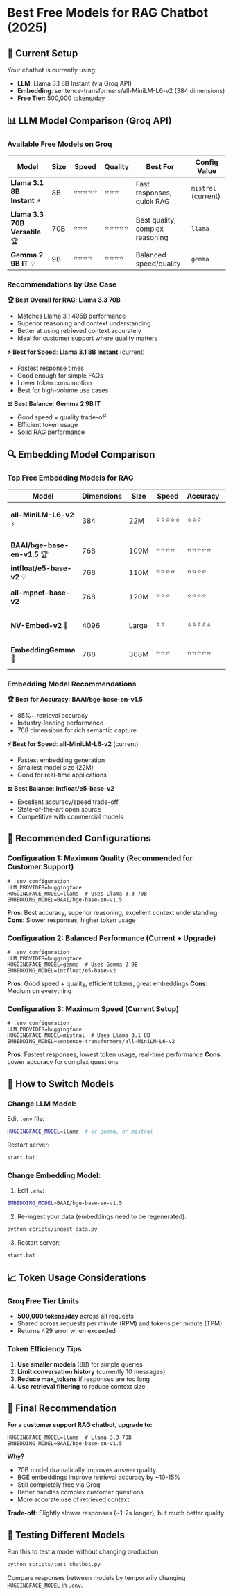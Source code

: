 # Best Free Models for RAG Chatbot (2025)

## 🎯 Current Setup

Your chatbot is currently using:
- **LLM**: Llama 3.1 8B Instant (via Groq API)
- **Embedding**: sentence-transformers/all-MiniLM-L6-v2 (384 dimensions)
- **Free Tier**: 500,000 tokens/day

## 📊 LLM Model Comparison (Groq API)

### Available Free Models on Groq

| Model | Size | Speed | Quality | Best For | Config Value |
|-------|------|-------|---------|----------|--------------|
| **Llama 3.1 8B Instant** ⚡ | 8B | ⭐⭐⭐⭐⭐ | ⭐⭐⭐ | Fast responses, quick RAG | `mistral` (current) |
| **Llama 3.3 70B Versatile** 🏆 | 70B | ⭐⭐⭐ | ⭐⭐⭐⭐⭐ | Best quality, complex reasoning | `llama` |
| **Gemma 2 9B IT** 💡 | 9B | ⭐⭐⭐⭐ | ⭐⭐⭐⭐ | Balanced speed/quality | `gemma` |

### Recommendations by Use Case

**🏆 Best Overall for RAG**: **Llama 3.3 70B**
- Matches Llama 3.1 405B performance
- Superior reasoning and context understanding
- Better at using retrieved context accurately
- Ideal for customer support where quality matters

**⚡ Best for Speed**: **Llama 3.1 8B Instant** (current)
- Fastest response times
- Good enough for simple FAQs
- Lower token consumption
- Best for high-volume use cases

**⚖️ Best Balance**: **Gemma 2 9B IT**
- Good speed + quality trade-off
- Efficient token usage
- Solid RAG performance

## 🔍 Embedding Model Comparison

### Top Free Embedding Models for RAG

| Model | Dimensions | Size | Speed | Accuracy | Best For |
|-------|------------|------|-------|----------|----------|
| **all-MiniLM-L6-v2** ⚡ | 384 | 22M | ⭐⭐⭐⭐⭐ | ⭐⭐⭐ | Speed, small datasets (current) |
| **BAAI/bge-base-en-v1.5** 🏆 | 768 | 109M | ⭐⭐⭐⭐ | ⭐⭐⭐⭐⭐ | Best accuracy |
| **intfloat/e5-base-v2** 💡 | 768 | 110M | ⭐⭐⭐⭐ | ⭐⭐⭐⭐ | Versatile, balanced |
| **all-mpnet-base-v2** | 768 | 120M | ⭐⭐⭐ | ⭐⭐⭐⭐ | High quality retrieval |
| **NV-Embed-v2** 🚀 | 4096 | Large | ⭐⭐ | ⭐⭐⭐⭐⭐ | State-of-the-art (NVIDIA) |
| **EmbeddingGemma** 📱 | 768 | 308M | ⭐⭐⭐ | ⭐⭐⭐⭐⭐ | On-device, multilingual |

### Embedding Model Recommendations

**🏆 Best for Accuracy**: **BAAI/bge-base-en-v1.5**
- 85%+ retrieval accuracy
- Industry-leading performance
- 768 dimensions for rich semantic capture

**⚡ Best for Speed**: **all-MiniLM-L6-v2** (current)
- Fastest embedding generation
- Smallest model size (22M)
- Good for real-time applications

**⚖️ Best Balance**: **intfloat/e5-base-v2**
- Excellent accuracy/speed trade-off
- State-of-the-art open source
- Competitive with commercial models

## 🎯 Recommended Configurations

### Configuration 1: Maximum Quality (Recommended for Customer Support)
```env
# .env configuration
LLM_PROVIDER=huggingface
HUGGINGFACE_MODEL=llama  # Uses Llama 3.3 70B
EMBEDDING_MODEL=BAAI/bge-base-en-v1.5
```
**Pros**: Best accuracy, superior reasoning, excellent context understanding
**Cons**: Slower responses, higher token usage

### Configuration 2: Balanced Performance (Current + Upgrade)
```env
# .env configuration
LLM_PROVIDER=huggingface
HUGGINGFACE_MODEL=gemma  # Uses Gemma 2 9B
EMBEDDING_MODEL=intfloat/e5-base-v2
```
**Pros**: Good speed + quality, efficient tokens, great embeddings
**Cons**: Medium on everything

### Configuration 3: Maximum Speed (Current Setup)
```env
# .env configuration
LLM_PROVIDER=huggingface
HUGGINGFACE_MODEL=mistral  # Uses Llama 3.1 8B
EMBEDDING_MODEL=sentence-transformers/all-MiniLM-L6-v2
```
**Pros**: Fastest responses, lowest token usage, real-time performance
**Cons**: Lower accuracy for complex questions

## 🔄 How to Switch Models

### Change LLM Model:
Edit `.env` file:
```bash
HUGGINGFACE_MODEL=llama  # or gemma, or mistral
```

Restart server:
```bash
start.bat
```

### Change Embedding Model:
1. Edit `.env`:
```bash
EMBEDDING_MODEL=BAAI/bge-base-en-v1.5
```

2. Re-ingest your data (embeddings need to be regenerated):
```bash
python scripts/ingest_data.py
```

3. Restart server:
```bash
start.bat
```

## 📈 Token Usage Considerations

### Groq Free Tier Limits
- **500,000 tokens/day** across all requests
- Shared across requests per minute (RPM) and tokens per minute (TPM)
- Returns 429 error when exceeded

### Token Efficiency Tips
1. **Use smaller models** (8B) for simple queries
2. **Limit conversation history** (currently 10 messages)
3. **Reduce max_tokens** if responses are too long
4. **Use retrieval filtering** to reduce context size

## 🎯 Final Recommendation

**For a customer support RAG chatbot, upgrade to:**

```env
HUGGINGFACE_MODEL=llama  # Llama 3.3 70B
EMBEDDING_MODEL=BAAI/bge-base-en-v1.5
```

**Why?**
- 70B model dramatically improves answer quality
- BGE embeddings improve retrieval accuracy by ~10-15%
- Still completely free via Groq
- Better handles complex customer questions
- More accurate use of retrieved context

**Trade-off**: Slightly slower responses (~1-2s longer), but much better quality.

## 🔬 Testing Different Models

Run this to test a model without changing production:
```python
python scripts/test_chatbot.py
```

Compare responses between models by temporarily changing `HUGGINGFACE_MODEL` in `.env`.
